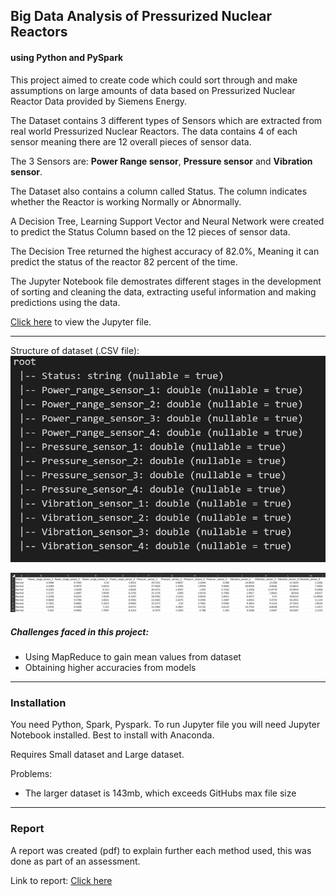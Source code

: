 ## Big Data Analysis of Pressurized Nuclear Reactors

#### using Python and PySpark



This project aimed to create code which could sort through and make assumptions on large amounts of data based on Pressurized Nuclear Reactor 
Data provided by Siemens Energy.

The Dataset contains 3 different types of Sensors which are extracted from real world Pressurized Nuclear Reactors.
The data contains 4 of each sensor meaning there are 12 overall pieces of sensor data.

The 3 Sensors are: **Power Range sensor**, **Pressure sensor** and **Vibration sensor**.

The Dataset also contains a column called Status. The column indicates whether the Reactor is working Normally or Abnormally.

A Decision Tree, Learning Support Vector and Neural Network were created to predict the Status Column based on the 12 pieces of sensor data.

The Decision Tree returned the highest accuracy of 82.0%, Meaning it can predict the status of the reactor 82 percent of the time. 



The Jupyter Notebook file demostrates different stages in the development of sorting and cleaning the data, extracting useful information 
and making predictions using the data.




[Click here](https://github.com/douglascarrie/Big-Data-Analysis-of-Pressurized-Nuclear-Reactors/blob/master/Big%20Data%20analysis.pdf) to view the Jupyter file.
<br>

---

Structure of dataset (.CSV file):
![Example of dataset](https://github.com/douglascarrie/Big-Data-Analysis-of-Pressurized-Nuclear-Reactors/blob/master/Structure.png)

![Example of dataset](https://github.com/douglascarrie/Big-Data-Analysis-of-Pressurized-Nuclear-Reactors/blob/master/Structure-grid.png)

##### Challenges faced in this project: 
- Using MapReduce to gain mean values from dataset 
- Obtaining higher accuracies from models


---
### Installation

You need Python, Spark, Pyspark. To run Jupyter file you will need Jupyter Notebook installed. 
Best to install with Anaconda.

Requires Small dataset and Large dataset.

Problems: 
- The larger dataset is 143mb, which exceeds GitHubs max file size

---

### Report

A report was created (pdf) to explain further each method used, this was done as part of an assessment.

Link to report: [Click here](https://github.com/douglascarrie/Big-Data-Analysis-of-Pressurized-Nuclear-Reactors/blob/master/Big%20Data%20analysis.pdf)


